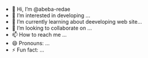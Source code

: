 - 👋 Hi, I’m @abeba-redae
- 👀 I’m interested in developing ...
- 🌱 I’m currently learning  about deeveloping  web site...
- 💞️ I’m looking to collaborate on ...
- 📫 How to reach me ...
- 😄 Pronouns: ...
- ⚡ Fun fact: ...

<!---
abeba-redae/abeba-redae is a ✨ special ✨ repository because its `README.md` (this file) appears on your GitHub profile.
You can click the Preview link to take a look at your changes.
--->

